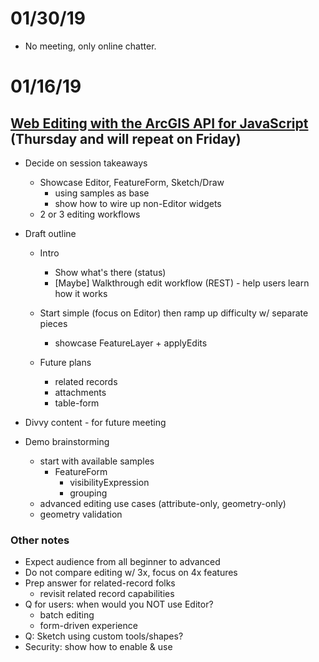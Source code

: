 # 01/30/19

* No meeting, only online chatter.

# 01/16/19

## [Web Editing with the ArcGIS API for JavaScript](https://devsummit2019.schedule.esri.com/schedule/1935651005) (Thursday and will repeat on Friday)

* Decide on session takeaways
    - Showcase Editor, FeatureForm, Sketch/Draw
        - using samples as base
        - show how to wire up non-Editor widgets
    - 2 or 3 editing workflows

* Draft outline
    - Intro
      - Show what's there (status)
      - [Maybe] Walkthrough edit workflow (REST) - help users learn how it works

    - Start simple (focus on Editor) then ramp up difficulty w/ separate pieces
        - showcase FeatureLayer + applyEdits

    - Future plans
        - related records
        - attachments
        - table-form

* Divvy content - for future meeting

* Demo brainstorming
  - start with available samples
    - FeatureForm
        - visibilityExpression
        - grouping
  - advanced editing use cases (attribute-only, geometry-only)
  - geometry validation

### Other notes

* Expect audience from all beginner to advanced
* Do not compare editing w/ 3x, focus on 4x features
* Prep answer for related-record folks
     - revisit related record capabilities
* Q for users: when would you NOT use Editor?
     - batch editing
     - form-driven experience
* Q: Sketch using custom tools/shapes?
* Security: show how to enable & use
